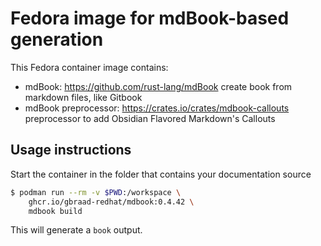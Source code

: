 Fedora image for mdBook-based generation
========================================


This Fedora container image contains:

  - mdBook: https://github.com/rust-lang/mdBook
    create book from markdown files, like Gitbook
  - mdBook preprocessor: https://crates.io/crates/mdbook-callouts
    preprocessor to add Obsidian Flavored Markdown's Callouts 


## Usage instructions
Start the container in the folder that contains your documentation source

```bash
$ podman run --rm -v $PWD:/workspace \
    ghcr.io/gbraad-redhat/mdbook:0.4.42 \
    mdbook build
```

This will generate a `book` output.
